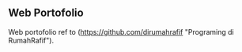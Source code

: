 ## Web Portofolio

Web portofolio ref to (https://github.com/dirumahrafif "Programing di RumahRafif").

